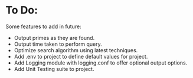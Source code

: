 # To Do:
Some features to add in future:
- Output primes as they are found.
- Output time taken to perform query.
- Optimize search algorithm using latest techniques.
- Add .env to project to define default values for project.
- Add Logging module with logging.conf to offer optional output options.
- Add Unit Testing suite to project.
